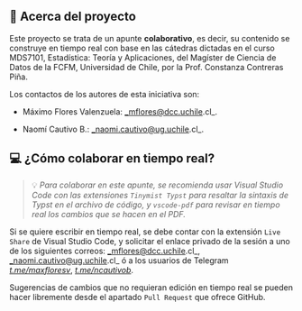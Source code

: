 ## 💬 Acerca del proyecto

Este proyecto se trata de un apunte **colaborativo**, es decir, su contenido se construye en tiempo real con base en las cátedras dictadas en el curso MDS7101, Estadística: Teoría y Aplicaciones, del Magíster de Ciencia de Datos de la FCFM, Universidad de Chile, por la Prof. Constanza Contreras Piña.

Los contactos de los autores de esta iniciativa son:

- Máximo Flores Valenzuela: _mflores@dcc.uchile.cl_.

- Naomí Cautivo B.: _naomi.cautivo@ug.uchile.cl_.

## 💻 ¿Cómo colaborar en tiempo real?

> 💡 _Para colaborar en este apunte, se recomienda usar Visual Studio Code con las extensiones `Tinymist Typst` para resaltar la sintaxis de Typst en el archivo de código, y `vscode-pdf` para revisar en tiempo real los cambios que se hacen en el PDF._

Si se quiere escribir en tiempo real, se debe contar con la extensión `Live Share` de Visual Studio Code, y solicitar el enlace privado de la sesión a uno de los siguientes correos: _mflores@dcc.uchile.cl_, _naomi.cautivo@ug.uchile.cl_ ó a los usuarios de Telegram _[t.me/maxfloresv](https://t.me/maxfloresv)_, _[t.me/ncautivob](https://t.me/ncautivob)_.

Sugerencias de cambios que no requieran edición en tiempo real se pueden hacer libremente desde el apartado `Pull Request` que ofrece GitHub.
